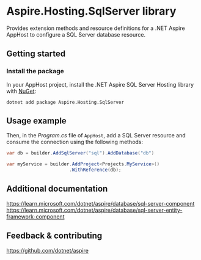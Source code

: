 # Aspire.Hosting.SqlServer library

Provides extension methods and resource definitions for a .NET Aspire AppHost to configure a SQL Server database resource.

## Getting started

### Install the package

In your AppHost project, install the .NET Aspire SQL Server Hosting library with [NuGet](https://www.nuget.org):

```dotnetcli
dotnet add package Aspire.Hosting.SqlServer
```

## Usage example

Then, in the _Program.cs_ file of `AppHost`, add a SQL Server resource and consume the connection using the following methods:

```csharp
var db = builder.AddSqlServer("sql").AddDatabase("db")

var myService = builder.AddProject<Projects.MyService>()
                       .WithReference(db);
```

## Additional documentation
https://learn.microsoft.com/dotnet/aspire/database/sql-server-component
https://learn.microsoft.com/dotnet/aspire/database/sql-server-entity-framework-component

## Feedback & contributing

https://github.com/dotnet/aspire
